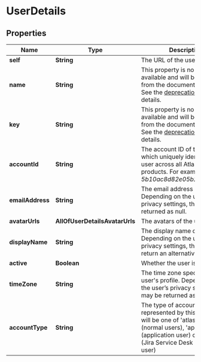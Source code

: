 # UserDetails

## Properties
Name | Type | Description | Notes
------------ | ------------- | ------------- | -------------
**self** | **String** | The URL of the user. |  [optional]
**name** | **String** | This property is no longer available and will be removed from the documentation soon. See the [deprecation notice](https://developer.atlassian.com/cloud/jira/platform/deprecation-notice-user-privacy-api-migration-guide/) for details. |  [optional]
**key** | **String** | This property is no longer available and will be removed from the documentation soon. See the [deprecation notice](https://developer.atlassian.com/cloud/jira/platform/deprecation-notice-user-privacy-api-migration-guide/) for details. |  [optional]
**accountId** | **String** | The account ID of the user, which uniquely identifies the user across all Atlassian products. For example, *5b10ac8d82e05b22cc7d4ef5*. |  [optional]
**emailAddress** | **String** | The email address of the user. Depending on the user’s privacy settings, this may be returned as null. |  [optional]
**avatarUrls** | **AllOfUserDetailsAvatarUrls** | The avatars of the user. |  [optional]
**displayName** | **String** | The display name of the user. Depending on the user’s privacy settings, this may return an alternative value. |  [optional]
**active** | **Boolean** | Whether the user is active. |  [optional]
**timeZone** | **String** | The time zone specified in the user&#x27;s profile. Depending on the user’s privacy settings, this may be returned as null. |  [optional]
**accountType** | **String** | The type of account represented by this user. This will be one of &#x27;atlassian&#x27; (normal users), &#x27;app&#x27; (application user) or &#x27;customer&#x27; (Jira Service Desk customer user) |  [optional]
